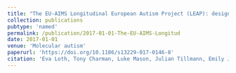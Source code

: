 ```yaml
---
title: "The EU-AIMS Longitudinal European Autism Project (LEAP): design and methodologies to identify and validate stratification biomarkers for autism spectrum disorders"
collection: publications
pubtype: 'named'
permalink: /publication/2017-01-01-The-EU-AIMS-Longitud
date: 2017-01-01
venue: 'Molecular autism'
paperurl: 'https://doi.org/10.1186/s13229-017-0146-8'
citation: 'Eva Loth, Tony Charman, Luke Mason, Julian Tillmann, Emily JH Jones, Caroline Wooldridge, Jumana Ahmad, Bonnie Auyeung, Claudia Brogna, Sara Ambrosino, Tobias Banaschewski, Simon Baron-Cohen, Sarah Baumeister, Christian Beckmann, Michael Brammer, Daniel Brandeis, Sven Bolte, Thomas Bourgeron, Carsten Bours, Yvette De Bruijn, Bhismadev Chakrabarti, Daisy Crawley, Ineke Cornelissen, Flavio Dell&quot;Acqua, Guillaume Dumas, Sarah Durston, Christine Ecker, Jessica Faulkner, Vincent Frouin, Pilar Garces, David Goyard, Hannah Hayward, Lindsay M Ham, Joerg Hipp, Rosemary J Holt, Mark H Johnson, Johan Isaksson, Prantik Kundu, Meng-Chuan Lai, Xavier Liogier D’ardhuy, Michael V Lombardo, David J Lythgoe, Rene Mandl, Andreas Meyer-Lindenberg, Carolin Moessnang, <b>Nico Mueller</b>, Laurence O’dwyer, Marianne Oldehinkel, Bob Oranje, Gahan Pandina, Antonio M Persico, Amber NV Ruigrok, Barbara Ruggeri, Jessica Sabet, Roberto Sacco, Antonia San Jose Caceres, Emily Simonoff, Roberto Toro, Heike Tost, Jack Waldman, Steve CR Williams, Marcel P Zwiers, Will Spooren, Declan GM Murphy, Jan K Buitelaar, &quot;The EU-AIMS Longitudinal European Autism Project (LEAP): design and methodologies to identify and validate stratification biomarkers for autism spectrum disorders.&quot; Molecular Autism, 2017.'
---
```

